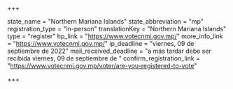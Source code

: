 +++

state_name = "Northern Mariana Islands"
state_abbreviation = "mp"
registration_type = "in-person"
translationKey = "Northern Mariana Islands"
type = "register"
hp_link = "https://www.votecnmi.gov.mp/"
more_info_link = "https://www.votecnmi.gov.mp/"
ip_deadline = "viernes, 09 de septiembre de 2022"
mail_received_deadline = "a más tardar debe ser recibida viernes, 09 de septiembre de "
confirm_registration_link = "https://www.votecnmi.gov.mp/voter/are-you-registered-to-vote"

+++
